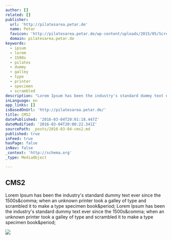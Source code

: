 ```yaml
---
author: []
related: []
publisher:
  url: 'http://pilatesarea.petar.de'
  name: Petar
  favicon: 'http://pilatesarea.petar.de/wp-content/uploads/2015/05/Screen-Shot-2015-05-31-at-9.25.15-AM.png'
  domain: pilatesarea.petar.de
keywords:
  - ipsum
  - lorem
  - 1500s
  - pilates
  - dummy
  - galley
  - type
  - printer
  - specimen
  - scrambled
description: "Lorem Ipsum has been the industry's standard dummy text ever since the 1500s, when an unknown printer took a galley of type and scrambled it to make a type specimen book. Lorem Ipsum has been the industry's standard dummy text ever since the 1500s, when an unknown printer took a galley of type and scrambled it to make a type specimen book."
inLanguage: en
app_links: []
isBasedOnUrl: 'http://pilatesarea.petar.de/'
title: CMS2
datePublished: '2016-03-04T20:01:18.447Z'
dateModified: '2016-03-04T20:00:22.341Z'
sourcePath: _posts/2016-03-04-cms2.md
published: true
inFeed: true
hasPage: false
inNav: false
_context: 'http://schema.org'
_type: MediaObject

---
```

<article style=""><h1>CMS2</h1><p>Lorem Ipsum has been the industry's standard dummy text ever since the 1500s&amp;comma; when an unknown printer took a galley of type and scrambled it to make a type specimen book&amp;period; Lorem Ipsum has been the industry's standard dummy text ever since the 1500s&amp;comma; when an unknown printer took a galley of type and scrambled it to make a type specimen book&amp;period;</p><img src="http://pilatesarea.petar.de/wp-content/uploads/2015/04/Img_1-300x213.jpg" /></article>